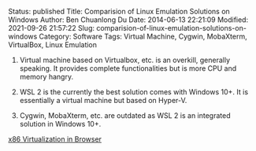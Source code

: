 Status: published
Title: Comparision of Linux Emulation Solutions on Windows
Author: Ben Chuanlong Du
Date: 2014-06-13 22:21:09
Modified: 2021-09-26 21:57:22
Slug: comparision-of-linux-emulation-solutions-on-windows
Category: Software
Tags: Virtual Machine, Cygwin, MobaXterm, VirtualBox, Linux Emulation

 
1. Virtual machine based on Virtualbox, etc. is an overkill, 
    generally speaking.
    It provides complete functionalities 
    but is more CPU and memory hangry.

2. WSL 2 is the currently the best solution comes with Windows 10+.
    It is essentially a virtual machine but based on Hyper-V.

3. Cygwin, MobaXterm, etc. are outdated 
    as WSL 2 is an integrated solution in Windows 10+.

[x86 Virtualization in Browser](https://copy.sh/v86/)